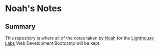 # Noah's Notes

## Summary 

This repository is where all of the notes taken by [Noah](https://github.com/NKadish/) for the [Lighthouse Labs](https://www.lighthouselabs.ca/) Web Development Bootcamp will be kept. 